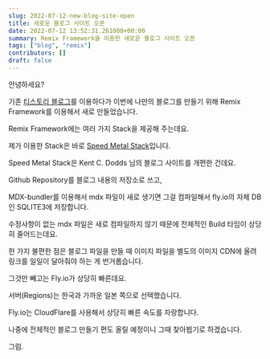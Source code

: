 ```yaml
---
slug: 2022-07-12-new-blog-site-open
title: 새로운 블로그 사이트 오픈
date: 2022-07-12 13:52:31.261000+00:00
summary: Remix Framework을 이용한 새로운 블로그 사이트 오픈
tags: ["blog", "remix"]
contributors: []
draft: false
---
```


안녕하세요?

기존 [티스토리 블로그](https://cpro95.tistory.com)를 이용하다가 이번에 나만의 블로그를 만들기 위해 Remix Framework를 이용해서 새로 만들었습니다.

Remix Framework에는 여러 가지 Stack을 제공해 주는데요.

제가 이용한 Stack은 바로 [Speed Metal Stack](https://github.com/Girish21/speed-metal-stack)입니다.

Speed Metal Stack은 Kent C. Dodds 님의 블로그 사이트를 개편한 건데요.

Github Repository를 블로그 내용의 저장소로 쓰고,

MDX-bundler를 이용해서 mdx 파일이 새로 생기면 그걸 컴파일해서 fly.io의 자체 DB인 SQLITE3에 저장합니다.

수정사항이 없는 mdx 파일은 새로 컴파일하지 않기 때문에 전체적인 Build 타임이 상당히 줄어드는데요.

한 가지 불편한 점은 블로그 파일을 만들 때 이미지 파일을 별도의 이미지 CDN에 올려 링크를 일일이 달아줘야 하는 게 번거롭습니다.

그것만 빼고는 Fly.io가 상당히 빠른데요.

서버(Regions)는 한국과 가까운 일본 쪽으로 선택했습니다.

Fly.io는 CloudFlare를 사용해서 상당히 빠른 속도를 자랑합니다.

나중에 전체적인 블로그 만들기 편도 올릴 예정이니 그때 찾아뵙기로 하겠습니다.

그럼.
